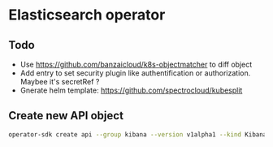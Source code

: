 # Elasticsearch operator

## Todo
- Use https://github.com/banzaicloud/k8s-objectmatcher to diff object
- Add entry to set security plugin like authentification or authorization. Maybee it's secretRef ?
- Gnerate helm template: https://github.com/spectrocloud/kubesplit

## Create new API object

```bash
operator-sdk create api --group kibana --version v1alpha1 --kind Kibana --resource
```